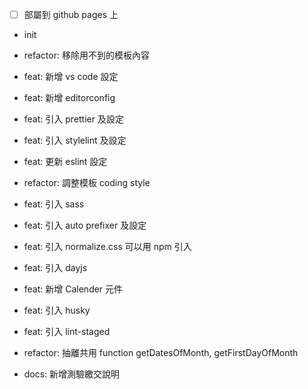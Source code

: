 - [ ] 部屬到 github pages 上

- init

- refactor: 移除用不到的模板內容

- feat: 新增 vs code 設定

- feat: 新增 editorconfig
- feat: 引入 prettier 及設定
- feat: 引入 stylelint 及設定
- feat: 更新 eslint 設定
- refactor: 調整模板 coding style

- feat: 引入 sass
- feat: 引入 auto prefixer 及設定
- feat: 引入 normalize.css
  可以用 npm 引入

- feat: 引入 dayjs
- feat: 新增 Calender 元件
- feat: 引入 husky
- feat: 引入 lint-staged

- refactor: 抽離共用 function
getDatesOfMonth, getFirstDayOfMonth

- docs: 新增測驗繳交說明